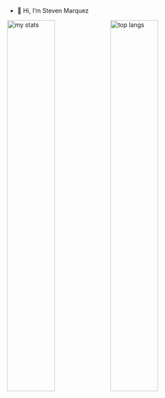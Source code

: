 - 👋 Hi, I’m Steven Marquez

<img alt="my stats" align="left" width="47%" src="https://github-readme-stats.vercel.app/api?username=Steven192811"/>

<img alt="top langs" align="left" width="47%" src="https://github-readme-stats.vercel.app/api/top-langs/?username=Steven192811&layout=compact"/>
